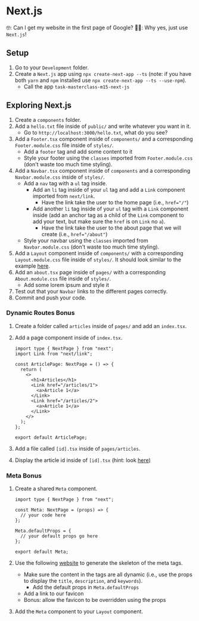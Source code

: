 # Next.js

🤓: Can I get my website in the first page of Google?
🧑‍💻: Why yes, just use `Next.js`!

## Setup

1. Go to your `Development` folder.
2. Create a `Next.js` app using `npx create-next-app --ts` (note: if you have both `yarn` and `npm` installed use `npx create-next-app --ts --use-npm`).
   - Call the app `task-masterclass-m15-next-js`

## Exploring Next.js

1. Create a `components` folder.
2. Add a `hello.txt` file inside of `public/` and write whatever you want in it.
   - Go to `http://localhost:3000/hello.txt`, what do you see?
3. Add a `Footer.tsx` component inside of `components/` and a corresponding `Footer.module.css` file inside of `styles/`.
   - Add a `footer` tag and add some content to it
   - Style your footer using the `classes` imported from `Footer.module.css` (don't waste too much time styling).
4. Add a `Navbar.tsx` component inside of `components` and a corresponding `Navbar.module.css` inside of `styles/`.
   - Add a `nav` tag with a `ul` tag inside.
     - Add an `li` tag inside of your `ul` tag and add a `Link` component imported from `next/link`.
       - Have the link take the user to the home page (i.e., `href="/"`)
     - Add another `li` tag inside of your `ul` tag with a `Link` component inside (add an anchor tag as a child of the `Link` component to add your text, but make sure the `href` is on `Link` no `a`).
       - Have the link take the user to the about page that we will create (i.e., `href="/about"`)
   - Style your navbar using the `classes` imported from `Navbar.module.css` (don't waste too much time styling).
5. Add a `Layout` component inside of `components/` with a corresponding `Layout.module.css` file inside of `styles/`. It should look similar to the example [here](https://nextjs.org/docs/basic-features/layouts).
6. Add an `about.tsx` page inside of `pages/` with a corresponding `About.module.css` file inside of `styles/`.
   - Add some lorem ipsum and style it
7. Test out that your `Navbar` links to the different pages correctly.
8. Commit and push your code.

### Dynamic Routes Bonus

1. Create a folder called `articles` inside of `pages/` and add an `index.tsx`.
2. Add a page component inside of `index.tsx`.

   ```tsx
   import type { NextPage } from "next";
   import Link from "next/link";

   const ArticlePage: NextPage = () => {
     return (
       <>
         <h1>Articles</h1>
         <Link href="/articles/1">
           <a>Article 1</a>
         </Link>
         <Link href="/articles/2">
           <a>Article 1</a>
         </Link>
       </>
     );
   };

   export default ArticlePage;
   ```

3. Add a file called `[id].tsx` inside of `pages/articles`.
4. Display the article id inside of `[id].tsx` (hint: look [here](https://nextjs.org/docs/routing/dynamic-routes))

### Meta Bonus

1. Create a shared `Meta` component.

   ```tsx
   import type { NextPage } from "next";

   const Meta: NextPage = (props) => {
     // your code here
   };

   Meta.defaultProps = {
     // your default props go here
   };

   export default Meta;
   ```

2. Use the following [website](https://www.seoptimer.com/meta-tag-generator) to generate the skeleton of the meta tags.
   - Make sure the content in the tags are all dynamic (i.e., use the props to display the `title`, `description`, and `keywords`).
     - Add the default props in `Meta.defaultProps`
   - Add a link to our favicon
   - Bonus: allow the favicon to be overridden using the props
3. Add the `Meta` component to your `Layout` component.
